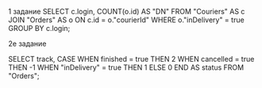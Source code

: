1 задание
SELECT c.login,
COUNT(o.id) AS "DN" 
FROM "Couriers" AS c JOIN "Orders" AS o ON c.id = o."courierId" 
WHERE o."inDelivery" = true 
GROUP BY c.login;

2е задание

SELECT track, 
CASE 
WHEN finished = true THEN 2 
WHEN cancelled = true THEN -1 
WHEN "inDelivery" = true THEN 1 
ELSE 0
END AS status 
FROM "Orders";
